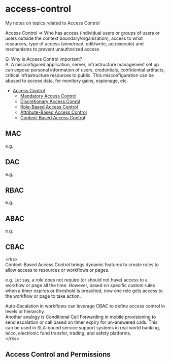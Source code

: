 # access-control
My notes on topics related to Access Control

Access Control => Who has access (individual users or groups of users or users outside the context boundary/organization), access to what resources, type of access (view/read, edit/write, act/execute) and mechanisms to prevent unauthorized access    

Q. Why is Access Control important?   
A. A misconfigured application, server, infrastructure management set up can expose personal information of users, credentials, confidential artifacts, critical infrastructure resources to public. This misconfiguration can be abused to access data, for monitory gains, espionage, etc.    


  * [Access Control](#access-control)
    * [Mandatory Access Control](#mac)  
    * [Discretionary Access Conrol](#dac)  
    * [Role-Based Access Control](#rbac)   
    * [Attribute-Based Access Control](#abac)
    * [Context-Based Access Control](#cbac)   
    

## MAC   

e.g. 


## DAC   

e.g. 


## RBAC    

e.g. 


## ABAC    

e.g. 


## CBAC    
\<rks\>    
Context-Based Access Control brings dynamic features to create rules to allow access to resources or workflows or pages.    

e.g. Let say, a role does not require (or should not have) access to a workflow or page all the time. However, based on specific custom rules when a timer expires or threshold is breached, now one role gets access to the workflow or page to take action.    

Auto-Escalation in workflows can leverage CBAC to define access control in levels or hierarchy.    
Another analogy is Conditional Call Forwarding in mobile provisioning to send escalation or call based on timer expiry for un-answered calls. This can be used in SLA-bound service support systems in real world banking, telco, electronic fund transfer, trading, and safety platforms.     
\</rks\>

## Access Control and Permissions   

